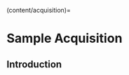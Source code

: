 (content/acquisition)=
# Sample Acquisition

## Introduction

<!-- 
Commented out text not shown on the page

 -->